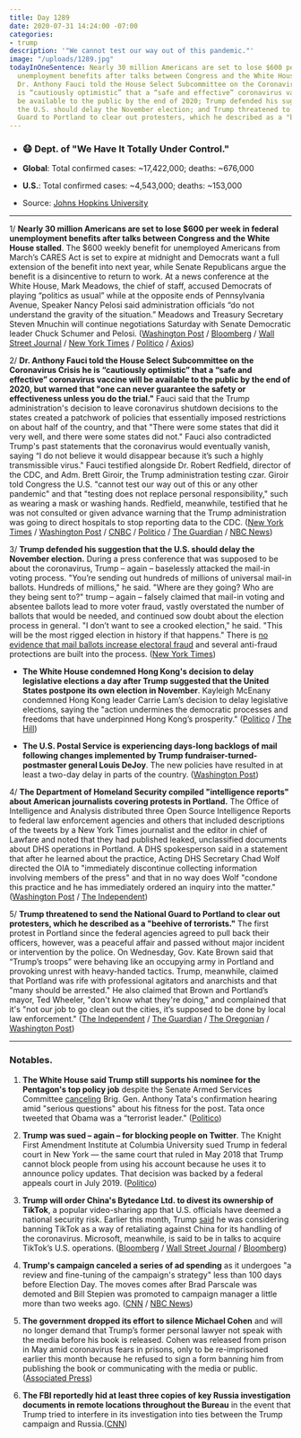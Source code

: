 ```yaml
---
title: Day 1289
date: 2020-07-31 14:24:00 -07:00
categories:
- trump
description: '"We cannot test our way out of this pandemic."'
image: "/uploads/1289.jpg"
todayInOneSentence: Nearly 30 million Americans are set to lose $600 per week in federal
  unemployment benefits after talks between Congress and the White House stalled;
  Dr. Anthony Fauci told the House Select Subcommittee on the Coronavirus Crisis he
  is “cautiously optimistic” that a “safe and effective” coronavirus vaccine will
  be available to the public by the end of 2020; Trump defended his suggestion that
  the U.S. should delay the November election; and Trump threatened to send the National
  Guard to Portland to clear out protesters, which he described as a "beehive of terrorists."
---
```


* ### 😷 Dept. of "We Have It Totally Under Control."

* **Global**: Total confirmed cases: \~17,422,000; deaths: \~676,000

* **U.S.**: Total confirmed cases: \~4,543,000; deaths: \~153,000

* Source: [Johns Hopkins University](https://coronavirus.jhu.edu/map.html)

---

1/ **Nearly 30 million Americans are set to lose $600 per week in federal unemployment benefits after talks between Congress and the White House stalled**. The $600 weekly benefit for unemployed Americans from March’s CARES Act is set to expire at midnight and Democrats want a full extension of the benefit into next year, while Senate Republicans argue the benefit is a disincentive to return to work. At a news conference at the White House, Mark Meadows, the chief of staff, accused Democrats of playing “politics as usual” while at the opposite ends of Pennsylvania Avenue, Speaker Nancy Pelosi said administration officials “do not understand the gravity of the situation.” Meadows and Treasury Secretary Steven Mnuchin will continue negotiations Saturday with Senate Democratic leader Chuck Schumer and Pelosi. ([Washington Post](https://www.washingtonpost.com/us-policy/2020/07/31/congress-bailout-unemployment-insurance/) / [Bloomberg](https://www.bloomberg.com/news/articles/2020-07-31/congress-heads-for-weekend-with-no-deal-on-virus-relief-in-sight?srnd=premium&sref=MIBMEEoj) / [Wall Street Journal](https://www.wsj.com/articles/jobless-aid-expires-as-talks-continue-on-coronavirus-package-11596202453?mod=hp_lead_pos5) / [New York Times](https://www.nytimes.com/2020/07/31/world/coronavirus-covid-19.html?action=click&module=Top%20Stories&pgtype=Homepage#link-62a2cd1) / [Politico](https://www.politico.com/news/2020/07/31/white-house-democrats-unemployment-benefits-389540) / [Axios](https://www.axios.com/coronavirus-stimulus-stalemate-pelosi-meadows-06f9cb2d-b158-4500-b02e-22b654fa9c2e.html))

2/ **Dr. Anthony Fauci told the House Select Subcommittee on the Coronavirus Crisis he is “cautiously optimistic” that a “safe and effective” coronavirus vaccine will be available to the public by the end of 2020, but warned that "one can never guarantee the safety or effectiveness unless you do the trial."** Fauci said that the Trump administration's decision to leave coronavirus shutdown decisions to the states created a patchwork of policies that essentially imposed restrictions on about half of the country, and that "There were some states that did it very well, and there were some states did not." Fauci also contradicted Trump's past statements that the coronavirus would eventually vanish, saying “I do not believe it would disappear because it’s such a highly transmissible virus." Fauci testified alongside Dr. Robert Redfield, director of the CDC, and Adm. Brett Giroir, the Trump administration testing czar. Giroir told Congress the U.S. "cannot test our way out of this or any other pandemic" and that "testing does not replace personal responsibility," such as wearing a mask or washing hands. Redfield, meanwhile, testified that he was not consulted or given advance warning that the Trump administration was going to direct hospitals to stop reporting data to the CDC. ([New York Times](https://www.nytimes.com/2020/07/31/world/coronavirus-covid-19.html?action=click&module=Top%20Stories&pgtype=Homepage) / [Washington Post](https://www.washingtonpost.com/nation/2020/07/31/coronavirus-covid-live-updates-us/) / [CNBC](https://www.cnbc.com/2020/07/31/dr-fauci-says-coronavirus-is-so-contagious-it-wont-likely-ever-disappear.html) / [Politico](https://www.politico.com/news/2020/07/31/fauci-virus-rampant-inadequate-shutdowns-389512) / [The Guardian](https://www.theguardian.com/us-news/2020/jul/31/fauci-coronavirus-vaccine-washington-hearing) / [NBC News](https://www.nbcnews.com/politics/congress/fauci-top-health-officials-testify-unclear-how-long-pandemic-will-n1235442))

3/ **Trump defended his suggestion that the U.S. should delay the November election.** During a press conference that was supposed to be about the coronavirus, Trump – again – baselessly attacked the mail-in voting process. "You’re sending out hundreds of millions of universal mail-in ballots. Hundreds of millions," he said. "Where are they going? Who are they being sent to?" trump – again – falsely claimed that mail-in voting and absentee ballots lead to more voter fraud, vastly overstated the number of ballots that would be needed, and continued sow doubt about the election process in general. "I don’t want to see a crooked election," he said. "This will be the most rigged election in history if that happens." There is [no evidence that mail ballots increase electoral fraud](https://www.brookings.edu/policy2020/votervital/how-does-vote-by-mail-work-and-does-it-increase-election-fraud/) and several anti-fraud protections are built into the process. ([New York Times](https://www.nytimes.com/2020/07/30/us/elections/biden-vs-trump.html))

* **The White House condemned Hong Kong's decision to delay legislative elections a day after Trump suggested that the United States postpone its own election in November**. Kayleigh McEnany condemned Hong Kong leader Carrie Lam’s decision to delay legislative elections, saying the "action undermines the democratic processes and freedoms that have underpinned Hong Kong’s prosperity." ([Politico](https://www.politico.com/news/2020/07/31/white-house-condemns-hong-kong-election-delay-389504) / [The Hill](https://thehill.com/homenews/administration/509975-white-house-condemns-hong-kong-election-delay-after-trump-floated))

* **The U.S. Postal Service is experiencing days-long backlogs of mail following changes implemented by Trump fundraiser-turned-postmaster general Louis DeJoy**. The new policies have resulted in at least a two-day delay in parts of the country. ([Washington Post](https://www.washingtonpost.com/politics/postal-service-backlog-sparks-worries-that-ballot-delivery-could-be-delayed-in-november/2020/07/30/cb19f1f4-d1d0-11ea-8d32-1ebf4e9d8e0d_story.html))

4/ **The Department of Homeland Security compiled "intelligence reports" about American journalists covering protests in Portland.** The Office of Intelligence and Analysis distributed three Open Source Intelligence Reports to federal law enforcement agencies and others that included descriptions of the tweets by a New York Times journalist and the editor in chief of Lawfare and noted that they had published leaked, unclassified documents about DHS operations in Portland. A DHS spokesperson said in a statement that after he learned about the practice, Acting DHS Secretary Chad Wolf directed the OIA to "immediately discontinue collecting information involving members of the press" and that in no way does Wolf "condone this practice and he has immediately ordered an inquiry into the matter." ([Washington Post](https://www.washingtonpost.com/national-security/dhs-compiled-intelligence-reports-on-journalists-who-published-leaked-documents/2020/07/30/5be5ec9e-d25b-11ea-9038-af089b63ac21_story.html) / [The Independent](https://www.independent.co.uk/news/world/americas/us-politics/oregon-portland-protests-dhs-intelligence-gathering-journalists-a9647201.html))

5/ **Trump threatened to send the National Guard to Portland to clear out protesters, which he described as a "beehive of terrorists."** The first protest in Portland since the federal agencies agreed to pull back their officers, however, was a peaceful affair and passed without major incident or intervention by the police. On Wednesday, Gov. Kate Brown said that “Trump’s troops” were behaving like an occupying army in Portland and provoking unrest with heavy-handed tactics. Trump, meanwhile, claimed that Portland was rife with professional agitators and anarchists and that "many should be arrested." He also claimed that Brown and Portland’s mayor, Ted Wheeler, "don't know what they're doing," and complained that it's "not our job to go clean out the cities, it’s supposed to be done by local law enforcement." ([The Independent](https://www.independent.co.uk/news/world/americas/trump-portland-national-guard-press-briefing-today-white-house-oregon-protests-a9647086.html?utm_source=reddit.com) / [The Guardian](https://www.theguardian.com/us-news/2020/jul/31/portland-protests-latest-peaceful-night-federal-troops-withdrawal) / [The Oregonian](https://www.oregonlive.com/news/2020/07/trump-says-oregon-leaders-must-clean-out-beehive-of-terrorists-threatens-to-send-in-national-guard.html) / [Washington Post](https://www.washingtonpost.com/nation/2020/07/31/portland-protests-federal-calm/))

---

### Notables.

1. **The White House said Trump still supports his nominee for the Pentagon's top policy job** despite the Senate Armed Services Committee [canceling](https://www.wsj.com/articles/pentagon-nominee-tata-faces-senate-committee-after-criticism-for-offensive-tweets-on-islam-obama-11596108602) Brig. Gen. Anthony Tata's confirmation hearing amid "serious questions" about his fitness for the post. Tata once tweeted that Obama was a “terrorist leader." ([Politico](https://www.politico.com/news/2020/07/31/trump-pentagon-nominee-islamophobic-tweets-389527))

2. **Trump was sued – again – for blocking people on Twitter**. The Knight First Amendment Institute at Columbia University sued Trump in federal court in New York — the same court that ruled in May 2018 that Trump cannot block people from using his account because he uses it to announce policy updates. That decision was backed by a federal appeals court in July 2019. ([Politico](https://www.politico.com/news/2020/07/31/trump-sued-for-blocking-people-on-twitter-389588))

3. **Trump will order China's Bytedance Ltd. to divest its ownership of TikTok**, a popular video-sharing app that U.S. officials have deemed a national security risk. Earlier this month, Trump [said](https://www.bloomberg.com/news/articles/2020-07-07/tiktok-touts-u-s-ties-after-pompeo-threatens-to-ban-social-app?sref=MIBMEEoj) he was considering banning TikTok as a way of retaliating against China for its handling of the coronavirus. Microsoft, meanwhile, is said to be in talks to acquire TikTok’s U.S. operations. ([Bloomberg](https://www.bloomberg.com/news/articles/2020-07-31/trump-to-order-china-s-bytedance-to-sell-tiktok-u-s-operations?srnd=premium&sref=MIBMEEoj) / [Wall Street Journal](https://www.wsj.com/articles/trump-to-sign-order-demanding-chinas-bytedance-to-divest-tiktok-11596219920?mod=hp_lead_pos1) / [Bloomberg](https://www.bloomberg.com/news/articles/2020-07-31/microsoft-is-said-to-be-in-talks-to-buy-tiktok-in-u-s?sref=MIBMEEoj))

4. **Trump's campaign canceled a series of ad spending** as it undergoes "a review and fine-tuning of the campaign's strategy" less than 100 days before Election Day. The moves comes after Brad Parscale was demoted and Bill Stepien was promoted to campaign manager a little more than two weeks ago. ([CNN](https://www.cnn.com/2020/07/30/politics/trump-campaign-halt-advertisements/) / [NBC News](https://www.nbcnews.com/politics/2020-election/trump-campaign-pauses-tv-ad-spending-review-messaging-strategy-n1235376))

5. **The government dropped its effort to silence Michael Cohen** and will no longer demand that Trump’s former personal lawyer not speak with the media before his book is released. Cohen was released from prison in May amid coronavirus fears in prisons, only to be re-imprisoned earlier this month because he refused to sign a form banning him from publishing the book or communicating with the media or public. ([Associated Press](https://apnews.com/70edd09000ff3c12b2100549ab81e2a1))

6. **The FBI reportedly hid at least three copies of key Russia investigation documents in remote locations throughout the Bureau** in the event that Trump tried to interfere in its investigation into ties between the Trump campaign and Russia.([CNN](https://www.cnn.com/2020/07/30/politics/jeffrey-toobin-trump-fbi-mueller-true-crimes-and-misdemeanors/index.html))